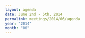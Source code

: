 ```yaml
---
layout: agenda
date: June 2nd - 5th, 2014
permalink: meetings/2014/06/agenda
year: "2014"
month: "06"
---
```

